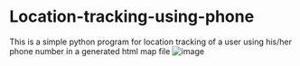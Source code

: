 # Location-tracking-using-phone

This is a simple python program for location tracking of a user using his/her phone number in a generated html map file
![image](https://user-images.githubusercontent.com/14372130/174474317-eb2af156-9aac-4d86-84a5-ed755e2b1767.png)
